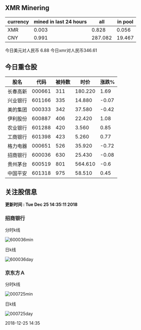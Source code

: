 ## XMR Minering

|currency|mined in last 24 hours|all|in pool|
|---|---|---|---|
|XMR|0.003|0.828|0.056|
|CNY|0.991|287.082|19.467|

今日美元对人民币 6.88	今日xmr对人民币346.61


## 今日重仓股 

|股名|代码|被持数|时价|涨跌%|
|---|---|---|---|---|
|长春高新|000661|311|180.220|1.69|
|兴业银行|601166|335|14.880|-0.07|
|美的集团|000333|342|37.580|-0.42|
|伊利股份|600887|406|22.420|1.08|
|农业银行|601288|420|3.560|0.85|
|工商银行|601398|423|5.260|0.77|
|格力电器|000651|526|35.920|-0.72|
|招商银行|600036|630|25.430|-0.08|
|贵州茅台|600519|801|564.610|-0.6|
|中国平安|601318|975|58.510|0.45|

## 关注股信息
**更新时间 : Tue Dec 25 14:35:11 2018**
### 招商银行 
分时k线

![600036min](http://image.sinajs.cn/newchart/min/n/sh600036.gif)

日k线

![600036day](http://image.sinajs.cn/newchart/daily/n/sh600036.gif)

### 京东方Ａ 
分时k线

![000725min](http://image.sinajs.cn/newchart/min/n/sz000725.gif)

日k线

![000725day](http://image.sinajs.cn/newchart/daily/n/sz000725.gif)

2018-12-25 14:35